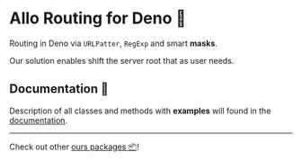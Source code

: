 # **Allo Routing** for Deno 🦕

Routing in Deno via `URLPatter`, `RegExp` and smart **masks**.

Our solution enables shift the server root that as user needs.

## Documentation 📖

Description of all classes and methods with **examples** will found in the [documentation](https://doc.deno.land/https://deno.land/x/allo_routing@v1.0.0-beta2/mod.ts).

---

Check out other [ours packages 📦](https://deno.land/x?query=allo_)!
